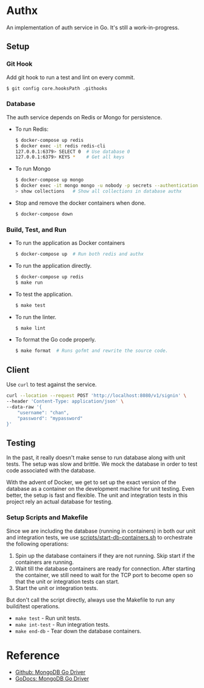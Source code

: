 # Authx

An implementation of auth service in Go. It's still a work-in-progress.

## Setup

### Git Hook

Add git hook to run a test and lint on every commit.

```bash
$ git config core.hooksPath .githooks
```

### Database

The auth service depends on Redis or Mongo for persistence.

* To run Redis:

  ```bash
  $ docker-compose up redis
  $ docker exec -it redis redis-cli
  127.0.0.1:6379> SELECT 0  # Use database 0
  127.0.0.1:6379> KEYS *    # Get all keys
  ```

* To run Mongo

  ```bash
  $ docker-compose up mongo
  $ docker exec -it mongo mongo -u nobody -p secrets --authenticationDatabase authx authx
  > show collections   # Show all collections in database authx
  ```

* Stop and remove the docker containers when done.

  ```bash
  $ docker-compose down
  ```

### Build, Test, and Run

* To run the application as Docker containers

  ```bash
  $ docker-compose up  # Run both redis and authx
  ```

* To run the application directly.

  ```bash
  $ docker-compose up redis
  $ make run
  ```

* To test the application.

  ```bash
  $ make test
  ```

* To run the linter.

  ```bash
  $ make lint
  ```

* To format the Go code properly.

  ```bash
  $ make format  # Runs gofmt and rewrite the source code.
  ```

## Client

Use `curl` to test against the service.

```bash
curl --location --request POST 'http://localhost:8080/v1/signin' \
--header 'Content-Type: application/json' \
--data-raw '{
	"username": "chan",
	"password": "mypassword"
}'
```

## Testing

In the past, it really doesn't make sense to run database along with unit tests. The setup was slow and brittle. We mock the database in order to test code associated with the database.

With the advent of Docker, we get to set up the exact version of the database as a container on the development machine for unit testing. Even better, the setup is fast and flexible. The unit and integration tests in this project rely an actual database for testing.

### Setup Scripts and Makefile

Since we are including the database (running in containers) in both our unit and integration tests, we use [scripts/start-db-containers.sh](scripts/start-db-containers.sh) to orchestrate the following operations:

1. Spin up the database containers if they are not running. Skip start if the containers are running.
1. Wait till the database containers are ready for connection. After starting the container, we still need to wait for the TCP port to become open so that the unit or integration tests can start.
1. Start the unit or integration tests.

But don't call the script directly, always use the Makefile to run any build/test operations.

* `make test` - Run unit tests.
* `make int-test` - Run integration tests.
* `make end-db` - Tear down the database containers.

# Reference

* [Github: MongoDB Go Driver](https://github.com/mongodb/mongo-go-driver)
* [GoDocs: MongoDB Go Driver](https://pkg.go.dev/go.mongodb.org/mongo-driver@v1.4.4)

